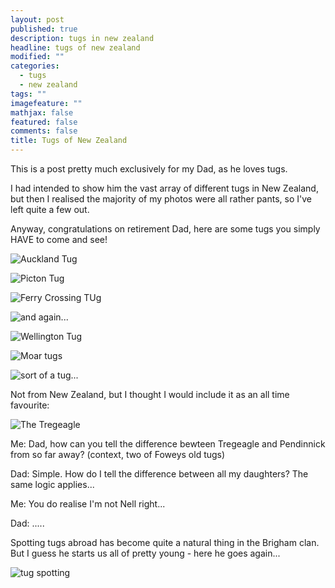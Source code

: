 ```yaml
---
layout: post
published: true
description: tugs in new zealand
headline: tugs of new zealand
modified: ""
categories: 
  - tugs
  - new zealand
tags: ""
imagefeature: ""
mathjax: false
featured: false
comments: false
title: Tugs of New Zealand
---
```

This is a post pretty much exclusively for my Dad, as he loves tugs. 

I had intended to show him the vast array of different tugs in New Zealand, but then I realised the majority of my photos were all rather pants, so I've left quite a few out.

Anyway, congratulations on retirement Dad, here are some tugs you simply HAVE to come and see!

![Auckland Tug]({{site.baseurl}}/images/thumb_IMG_1699_1024.jpg)

![Picton Tug]({{site.baseurl}}/images/IMG_7738.JPG)

![Ferry Crossing TUg]({{site.baseurl}}/images/thumb_IMG_1699_1024.jpg)

![and again...]({{site.baseurl}}/images/IMG_7736.JPG)

![Wellington Tug]({{site.baseurl}}/images/IMG_2398.jpg)

![Moar tugs]({{site.baseurl}}/images/IMAG1389.jpg)

![sort of a tug...]({{site.baseurl}}/images/IMG_2459.jpg)

Not from New Zealand, but I thought I would include it as an all time favourite:

![The Tregeagle]({{site.baseurl}}/images/3-_Tregeagle_002.jpg)

Me: Dad, how can you tell the difference bewteen Tregeagle and Pendinnick from so far away? (context, two of Foweys old tugs)

Dad: Simple. How do I tell the difference between all my daughters? The same logic applies...

Me: You do realise I'm not Nell right...

Dad: .....



Spotting tugs abroad has become quite a natural thing in the Brigham clan. But I guess he starts us all of pretty young - here he goes again...

![tug spotting]({{site.baseurl}}/images/looking.jpg)

